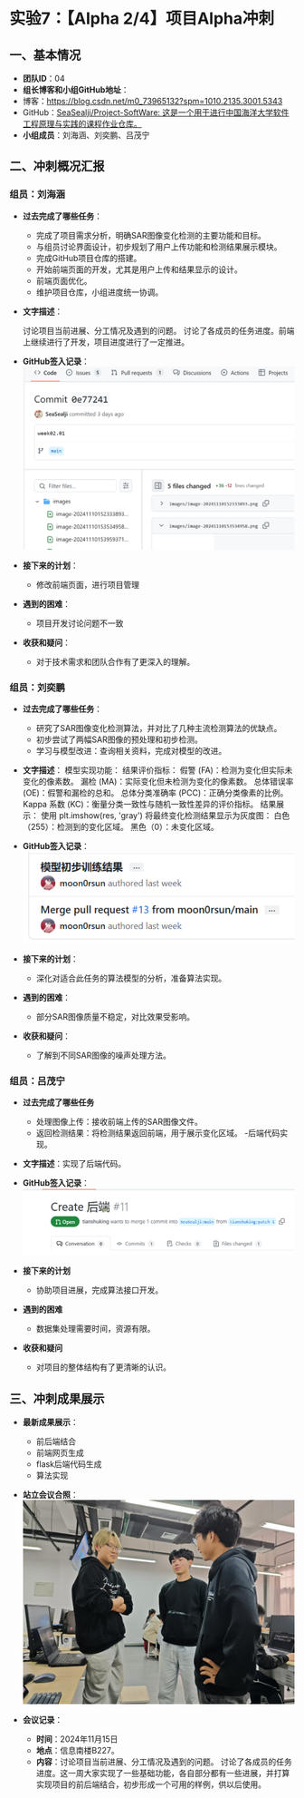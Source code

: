# 实验7：【Alpha 2/4】项目Alpha冲刺

## 一、基本情况

- **团队ID**：04
- **组长博客和小组GitHub地址**：
- 博客：https://blog.csdn.net/m0_73965132?spm=1010.2135.3001.5343
- GitHub：[SeaSealji/Project-SoftWare: 这是一个用于进行中国海洋大学软件工程原理与实践的课程作业仓库。](https://github.com/SeaSealji/Project-SoftWare)
- **小组成员**：刘海涵、刘奕鹏、吕茂宁

## 二、冲刺概况汇报

### 组员：刘海涵

- **过去完成了哪些任务**：

  - 完成了项目需求分析，明确SAR图像变化检测的主要功能和目标。
  - 与组员讨论界面设计，初步规划了用户上传功能和检测结果展示模块。
  - 完成GitHub项目仓库的搭建。
  - 开始前端页面的开发，尤其是用户上传和结果显示的设计。
  - 前端页面优化。
  - 维护项目仓库，小组进度统一协调。

- **文字描述**：

  讨论项目当前进展、分工情况及遇到的问题。 讨论了各成员的任务进度。前端上继续进行了开发，项目进度进行了一定推进。

- **GitHub签入记录**：
![alt text](../images/lhh-week02.jpg)

- **接下来的计划**：
  - 修改前端页面，进行项目管理
- **遇到的困难**：
  - 项目开发讨论问题不一致
- **收获和疑问**：
  - 对于技术需求和团队合作有了更深入的理解。

### 组员：刘奕鹏

- **过去完成了哪些任务**：
  - 研究了SAR图像变化检测算法，并对比了几种主流检测算法的优缺点。
  - 初步尝试了两幅SAR图像的预处理和初步检测。
  - 学习与模型改进：查询相关资料，完成对模型的改进。

- **文字描述**：
模型实现功能：
结果评价指标： 假警 (FA)：检测为变化但实际未变化的像素数。 漏检 (MA)：实际变化但未检测为变化的像素数。 总体错误率 (OE)：假警和漏检的总和。 总体分类准确率 (PCC)：正确分类像素的比例。 Kappa 系数 (KC)：衡量分类一致性与随机一致性差异的评价指标。
结果展示： 使用 plt.imshow(res, 'gray') 将最终变化检测结果显示为灰度图： 白色（255）：检测到的变化区域。 黑色（0）：未变化区域。
- **GitHub签入记录**：
![alt text](../images/lyp.png)
- **接下来的计划**：
  - 深化对适合此任务的算法模型的分析，准备算法实现。
- **遇到的困难**：
  - 部分SAR图像质量不稳定，对比效果受影响。
- **收获和疑问**：
  - 了解到不同SAR图像的噪声处理方法。

### 组员：吕茂宁

- **过去完成了哪些任务**

  - 处理图像上传：接收前端上传的SAR图像文件。
  - 返回检测结果：将检测结果返回前端，用于展示变化区域。
  -后端代码实现。

- **文字描述**：实现了后端代码。

- **GitHub签入记录**：
![alt text](../images/lmn1.png)


- **接下来的计划**

  - 协助项目进展，完成算法接口开发。

- **遇到的困难**

  - 数据集处理需要时间，资源有限。

- **收获和疑问**

  - 对项目的整体结构有了更清晰的认识。

## 三、冲刺成果展示

- **最新成果展示**：

  - 前后端结合
  - 前端网页生成
  - flask后端代码生成
  - 算法实现


- **站立会议合照**：
![alt text](../images/2-talk.jpg)
- **会议记录**：
  - **时间**：2024年11月15日
  - **地点**：信息南楼B227。
  - **内容**：讨论项目当前进展、分工情况及遇到的问题。 讨论了各成员的任务进度。这一周大家实现了一些基础功能，各自部分都有一些进展，并打算实现项目的前后端结合，初步形成一个可用的样例，供以后使用。

